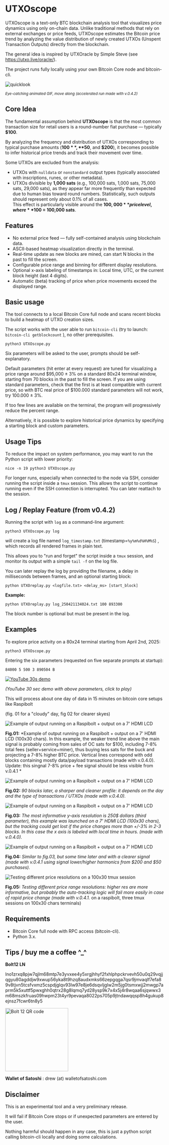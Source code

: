 # UTXOscope
UTXOscope is a text-only BTC blockchain analysis tool that visualizes price dynamics using only on-chain data.
Unlike traditional methods that rely on external exchanges or price feeds, UTXOscope estimates the Bitcoin price trend by analyzing the value distribution of newly created UTXOs (Unspent Transaction Outputs) directly from the blockchain.

The general idea is inspired by UTXOracle by Simple Steve (see https://utxo.live/oracle/). 

The  project runs fully locally using your own Bitcoin Core node and bitcoin-cli.

![quicklook](images/fig01a.gif)

<small><i>Eye-catching animated GIF, move along (accelerated run made with v.0.4.2)</i></small>


## Core Idea

The fundamental assumption behind **UTXOscope** is that the most common transaction size for retail users is a round-number fiat purchase — typically **$100**.

By analyzing the frequency and distribution of UTXOs corresponding to typical purchase amounts (**$100**, **$50**, and **$200**), it becomes possible to infer historical price trends and track their movement over time.

Some UTXOs are excluded from the analysis:
- UTXOs with `nulldata` or `nonstandard` output types (typically associated with inscriptions, runes, or other metadata).
- UTXOs divisible by **1,000 sats** (e.g., 100,000 sats, 1,000 sats, 75,000 sats, 29,000 sats), as they appear far more frequently than expected due to human bias toward round numbers. Statistically, such outputs should represent only about 0.1% of all cases.  
  This effect is particularly visible around the **$100,000** price level, where **$100 = 100,000 sats**.

## Features
- No external price feed — fully self-contained analysis using blockchain data.
- ASCII-based heatmap visualization directly in the terminal.
- Real-time update as new blocks are mined, can start N blocks in the past to fill the screen.
- Configurable price range and binning for different display resolutions.
- Optional x-axis labeling of timestamps in: Local time, UTC, or the current block height (last 4 digits).
- Automatic (beta) tracking of price when price movements exceed the displayed range.

## Basic usage
The tool connects to a local Bitcoin Core full node and scans recent blocks to build a heatmap of UTXO creation sizes.

The script works with the user able to run `bitcoin-cli` (try to launch: `bitcoin-cli getblockcount` ), no other prerequisites.

`python3 UTXOscope.py`

Six parameters will be asked to the user, prompts should be self-explanatory.

Default parameters (hit enter at every request) are tuned for visualizing a price range around \$95,000 ± 3% on a standard 80x24 terminal window, starting from 70 blocks in the past to fill the screen. If you are using standard parameters, check that the first is at least compatible with current price, so with BTC real price of \$100.000 standard parameters will not work, try 100.000 ± 3%.

If too few lines are available on the terminal, the program will progressively reduce the percent range. 

Alternatively, it is possible to explore historical price dynamics by specifying a starting block and custom parameters.

## Usage Tips

To reduce the impact on system performance, you may want to run the Python script with lower priority:

`nice -n 19 python3 UTXOscope.py`

For longer runs, especially when connected to the node via SSH, consider running the script inside a `tmux` session. This allows the script to continue running even if the SSH connection is interrupted. You can later reattach to the session.


## Log / Replay Feature (from v0.4.2)

Running the script with `log` as a command-line argument:

`python3 UTXOscope.py log`

will create a log file named `log_timestamp.txt` (timestamp=`%y%m%d%H%M%S`) , which records all rendered frames in plain text.

This allows you to "run and forget" the script inside a `tmux` session, and monitor its output with a simple `tail -f` on the log file.

You can later replay the log by providing the filename, a delay in milliseconds between frames, and an optional starting block:

`python UTXOreplay.py <logfile.txt> <delay_ms> [start_block]`

**Example:**

`python UTXOreplay.py log_250421134024.txt 100 893300`

The block number is optional but must be present in the log.


## Examples
To explore price activity on a 80x24 terminal starting from April 2nd, 2025:

`python3 UTXOscope.py` 

Entering the six parameters (requested on five separate prompts at startup):

`84000 5 500 3 890504 B`

[![YouTube 30s demo](https://img.youtube.com/vi/meTtSqal6y8/hqdefault.jpg)](https://youtu.be/meTtSqal6y8)

*(YouTube 30 sec demo with above parameters, click to play)*

This will process about one day of data in 15 minutes on bitcoin core setups like Raspibolt

(fig. 01 for a "cloudy" day, fig 02  for clearer skyes)

![Example of output running on a Raspibolt + output on a 7' HDMI LCD](images/fig01b.jpg)

**Fig.01:** *Example of output running on a Raspibolt + output on a 7' HDMI LCD (100x30 chars). In this example, the weaker trend line above the main signal is probably coming from sales of OC sats for \$100, including 7-8% total fees (seller+service+miner), thus buying less sats for the buck and projecting a 7-8% higher BTC price. Vertical lines correspond with odd blocks containing mostly data/payload transactions (made with v.0.4.0). Update: this singnal 7-8% price + fee signal should be less visible from v.0.4.1 *

![Example of output running on a Raspibolt + output on a 7' HDMI LCD](images/fig02.jpg)

**Fig.02:** *90 blocks later, a sharper and cleaner profile: it depends on the day and the type of transactions / UTXOs (made with v.0.4.0).*

![Example of output running on a Raspibolt + output on a 7' HDMI LCD](images/fig03.jpg)

**Fig.03:** *The most informative y-axis resolution is 250$ dollars (third parameter), this example was launched on a 7' HDMI LCD (100x30 chars), but the tracking could get lost if the price changes more than +/-3% in 2-3 blocks. In this case the x axis is labeled with local time in hours. (made with v.0.4.0).*

![Example of output running on a Raspibolt + output on a 7' HDMI LCD](images/fig04.jpg)

**Fig.04:** *Similar to fig.03, but some time later and with a clearer signal (made with v.0.4.1 using signal lower/higher harmonics from \$200 and \$50 purchases).*

![Testing different price resolutions on a 100x30 tmux session](images/fig05.jpg)

**Fig.05:** *Testing different price range resolutions: higher res are more informative, but probably the auto-tracking logic will fail more easily in case of rapid price change (made with v.0.4.1.* on a raspibolt, three tmux sessions on 100x30 chars terminals)


## Requirements
- Bitcoin Core full node with RPC access (bitcoin-cli).
- Python 3.x.

## Tips / buy me a coffee ^_^
**Bolt12 LN** 

lno1zrxq8pjw7qjlm68mtp7e3yvxee4y5xrgjhhyf2fxhlphpckrvevh50u0q29vqjjqgyu80agddjw9xwup56yka8t9hzq8audxmks66zepgqga7qsr9jmvaqlf7efa89v8tjvn5tcsfvxmz5cspdjglqv93lw97e8je6dsqvljglw2m5jg0tsmxwjj2mwgp7aprm5k5xuttf5pwxghh0qtrx28g8lqmq7yd28ysp9k7x4x5j4r8wqaa6sjqwwx3m68mszkfruas09hwpm23t4yr9pevaqa8022ps705p9jtndawqqsp8h4gukup8ejnsz7fcwr6tn8y5

<img src="images/bolt12.jpeg" alt="Bolt 12 QR code" width="200">

**Wallet of Satoshi** : drew (at) walletofsatoshi.com


## Disclaimer
This is an experimental tool and a very preliminary release.

It will fail if Bitcoin Core stops or if unexpected parameters are entered by the user.

Nothing harmful should happen in any case, this is just a python script calling bitcoin-cli locally and doing some calculations.
